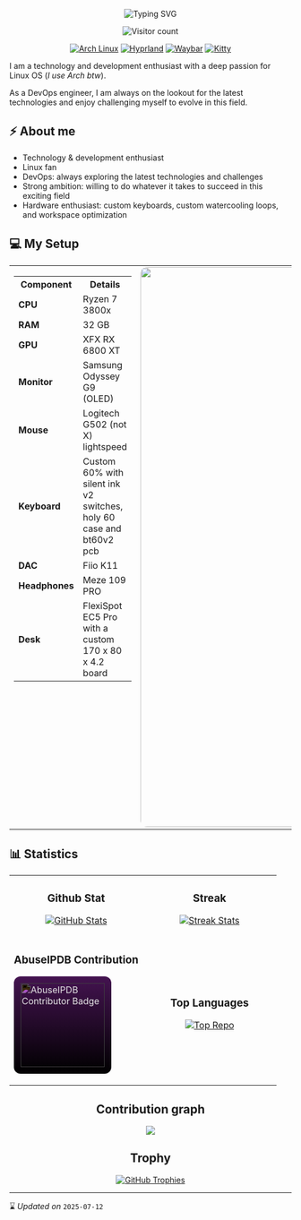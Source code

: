 <p align="center">
  <img
    src="https://readme-typing-svg.demolab.com?font=Fira+Code&size=24&pause=1000&color=c56a90&background=000000&center=true&vCenter=true&width=600&lines=Welcome%20!;I'm%20Times-Z%20-%20DevOps%20Enthusiast"
    alt="Typing SVG"
  />
</p>
<p align="center">
  <img alt="Visitor count" src="https://komarev.com/ghpvc/?username=Times-Z&color=c56a90&style=flat-square" />
</p>

<div align="center">
  <a href="https://archlinux.org/" target="_blank"><img src="https://img.shields.io/badge/Distro-Arch%20Linux-1793D1?logo=arch-linux&color=c56a90&style=flat-square" alt="Arch Linux" /></a>
  <a href="https://hypr.land/" target="_blank"><img src="https://img.shields.io/badge/Window manager-Hyprland-000000?color=c56a90&style=flat-square" alt="Hyprland" /></a>
  <a href="https://github.com/Alexays/Waybar" target="_blank"><img src="https://img.shields.io/badge/Bar-Waybar-4DA1A9?color=c56a90&style=flat-square" alt="Waybar" /></a>
  <a href="https://github.com/kovidgoyal/kitty" target="_blank"><img src="https://img.shields.io/badge/Terminal-Kitty-000000?color=c56a90&logo=kitty&style=flat-square" alt="Kitty" /></a>
</div>

I am a technology and development enthusiast with a deep passion for Linux OS (_I use Arch btw_).

As a DevOps engineer, I am always on the lookout for the latest technologies and enjoy challenging myself to evolve in this field.

## ⚡ About me

- Technology & development enthusiast
- Linux fan
- DevOps: always exploring the latest technologies and challenges
- Strong ambition: willing to do whatever it takes to succeed in this exciting field
- Hardware enthusiast: custom keyboards, custom watercooling loops, and workspace optimization

## 💻 My Setup

<table border="0" style="border-collapse: collapse;">
  <tr>
    <td valign="top">
      <table>
        <tr><th>Component</th><th>Details</th></tr>
        <tr><td><b>CPU</b></td><td>Ryzen 7 3800x</td></tr>
        <tr><td><b>RAM</b></td><td>32 GB</td></tr>
        <tr><td><b>GPU</b></td><td>XFX RX 6800 XT</td></tr>
        <tr><td><b>Monitor</b></td><td>Samsung Odyssey G9 (OLED)</td></tr>
        <tr><td><b>Mouse</b></td><td>Logitech G502 (not X) lightspeed</td></tr>
        <tr><td><b>Keyboard</b></td><td>Custom 60% with silent ink v2 switches, holy 60 case and bt60v2 pcb</td></tr>
        <tr><td><b>DAC</b></td><td>Fiio K11</td></tr>
        <tr><td><b>Headphones</b></td><td>Meze 109 PRO</td></tr>
        <tr><td><b>Desk</b></td><td>FlexiSpot EC5 Pro with a custom 170 x 80 x 4.2 board</td></tr>
      </table>
    </td>
    <td align="center" valign="middle">
      <img src=".img/setup.jpg" alt="Setup" width="1000" style="border-radius:12px;" />
    </td>
  </tr>
</table>

## 📊 Statistics

<table width="100%">
  <tr>
    <td width="50%">
      <h3 align="center"><strong>Github Stat</strong></h3>
      <p align="center">
        <a href="https://github.com/Times-Z">
          <img align="center" src="https://github-readme-stats.vercel.app/api?username=Times-Z&count_private=true&show_icons=true&theme=nightowl&bg_color=0,000000,441350&title_color=c56a90&text_color=ffffff&rank_icon=github&hide=prs,issues,contribs&show=reviews,prs_merged,prs_merged_percentage" alt="GitHub Stats" />
        </a>
      </p>
    </td>
    <td width="50%">
      <h3 align="center"><strong>Streak</strong></h3>
      <p align="center">
        <a href="https://github.com/Times-Z">
          <img align="center" src="https://streak-stats.demolab.com?user=Times-Z&theme=nightowl&background=0,000000,441350&fire=ffeb95&ring=ffeb95&sideNums=ffffff&sideLabels=ffffff&dates=c56a90&currStreakNum=ffffff" alt="Streak Stats" />
        </a>
      </p>
    </td>
  </tr>
  <tr>
    <td width="50%">
      <h3 align="center"><strong>AbuseIPDB Contribution</strong></h3>
      <p align="center">
        <a
          href="https://www.abuseipdb.com/user/180002"
          title="AbuseIPDB is an IP address blacklist for webmasters and sysadmins to report abusive IPs"
        >
          <div
            style="
              display: inline-block;
              background: linear-gradient(0deg, #000000, #441350);
              padding: 12px;
              border-radius: 12px;
            "
          >
            <img
              src="https://www.abuseipdb.com/contributor/180002.svg"
              alt="AbuseIPDB Contributor Badge"
              style="display: block; background: transparent; height: 150px; filter: invert(1);"
            />
          </div>
        </a>
      </p>
    </td>
    <td width="50%">
      <h3 align="center"><strong>Top Languages</strong></h3>
      <p align="center">
        <a href="https://github.com/Times-Z">
          <img align="center" src="https://github-readme-stats.vercel.app/api/top-langs/?username=Times-Z&layout=compact&locale=en&theme=nightowl&bg_color=0,000000,441350&title_color=c56a90&text_color=ffffff" alt="Top Repo" />
        </a>
      </p>
    </td>
  </tr>
</table>

<h2 align="center">Contribution graph</h2>
<div align="center">
    <img src="https://github-readme-activity-graph.vercel.app/graph?username=Times-Z&bg_color=220a28&&color=ffffff&line=c56a90&point=ffeb95&area=false&hide_border=false" border-radius="15">
</div>

<h2 align="center">Trophy</h2>
<div align="center">
  <a href="https://github.com/Times-Z">
    <picture>
      <source media="(prefers-color-scheme: dark)" srcset="https://github-profile-trophy.vercel.app/?username=Times-Z&no-bg=true&row=2&column=6&margin-w=20&margin-h=20&theme=monokai">
      <source media="(prefers-color-scheme: light)" srcset="https://github-profile-trophy.vercel.app/?username=Times-Z&no-bg=true&row=2&column=6&margin-w=20&margin-h=20">
      <img alt="GitHub Trophies" src="https://github-profile-trophy.vercel.app/?username=Times-Z&no-bg=true&no-frame=true&row=2&column=6&margin-w=20&margin-h=20">
    </picture>
  </a>
</div>

---

⌛ _Updated on_ `2025-07-12`
